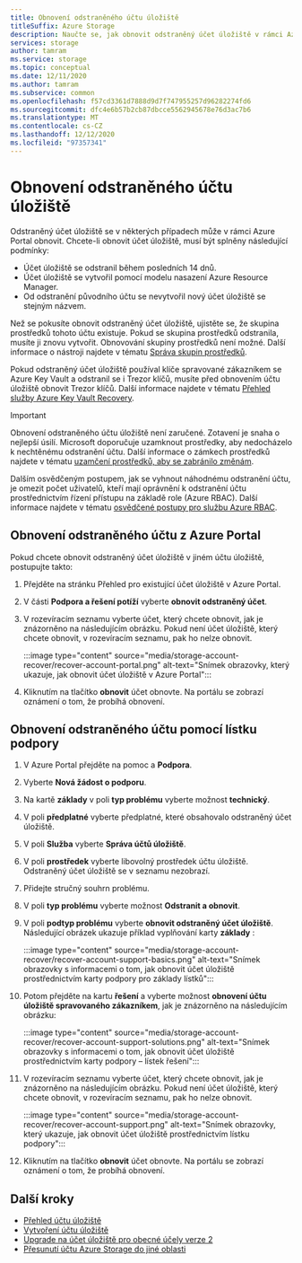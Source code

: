```yaml
---
title: Obnovení odstraněného účtu úložiště
titleSuffix: Azure Storage
description: Naučte se, jak obnovit odstraněný účet úložiště v rámci Azure Portal.
services: storage
author: tamram
ms.service: storage
ms.topic: conceptual
ms.date: 12/11/2020
ms.author: tamram
ms.subservice: common
ms.openlocfilehash: f57cd3361d7888d9d7f747955257d96282274fd6
ms.sourcegitcommit: dfc4e6b57b2cb87dbcce5562945678e76d3ac7b6
ms.translationtype: MT
ms.contentlocale: cs-CZ
ms.lasthandoff: 12/12/2020
ms.locfileid: "97357341"
---
```

# <a name="recover-a-deleted-storage-account"></a>Obnovení odstraněného účtu úložiště

Odstraněný účet úložiště se v některých případech může v rámci Azure Portal obnovit. Chcete-li obnovit účet úložiště, musí být splněny následující podmínky:

- Účet úložiště se odstranil během posledních 14 dnů.
- Účet úložiště se vytvořil pomocí modelu nasazení Azure Resource Manager.
- Od odstranění původního účtu se nevytvořil nový účet úložiště se stejným názvem.

Než se pokusíte obnovit odstraněný účet úložiště, ujistěte se, že skupina prostředků tohoto účtu existuje. Pokud se skupina prostředků odstranila, musíte ji znovu vytvořit. Obnovování skupiny prostředků není možné. Další informace o nástroji najdete v tématu [Správa skupin prostředků](../../azure-resource-manager/management/manage-resource-groups-portal.md).

Pokud odstraněný účet úložiště používal klíče spravované zákazníkem se Azure Key Vault a odstranil se i Trezor klíčů, musíte před obnovením účtu úložiště obnovit Trezor klíčů. Další informace najdete v tématu [Přehled služby Azure Key Vault Recovery](../../key-vault/general/key-vault-recovery.md).

> [!IMPORTANT]
> Obnovení odstraněného účtu úložiště není zaručené. Zotavení je snaha o nejlepší úsilí. Microsoft doporučuje uzamknout prostředky, aby nedocházelo k nechtěnému odstranění účtu. Další informace o zámkech prostředků najdete v tématu [uzamčení prostředků, aby se zabránilo změnám](../../azure-resource-manager/management/lock-resources.md).
>
> Dalším osvědčeným postupem, jak se vyhnout náhodnému odstranění účtu, je omezit počet uživatelů, kteří mají oprávnění k odstranění účtu prostřednictvím řízení přístupu na základě role (Azure RBAC). Další informace najdete v tématu [osvědčené postupy pro službu Azure RBAC](../../role-based-access-control/best-practices.md).

## <a name="recover-a-deleted-account-from-the-azure-portal"></a>Obnovení odstraněného účtu z Azure Portal

Pokud chcete obnovit odstraněný účet úložiště v jiném účtu úložiště, postupujte takto:

1. Přejděte na stránku Přehled pro existující účet úložiště v Azure Portal.
1. V části **Podpora a řešení potíží** vyberte **obnovit odstraněný účet**.
1. V rozevíracím seznamu vyberte účet, který chcete obnovit, jak je znázorněno na následujícím obrázku. Pokud není účet úložiště, který chcete obnovit, v rozevíracím seznamu, pak ho nelze obnovit.

    :::image type="content" source="media/storage-account-recover/recover-account-portal.png" alt-text="Snímek obrazovky, který ukazuje, jak obnovit účet úložiště v Azure Portal":::

1. Kliknutím na tlačítko **obnovit** účet obnovte. Na portálu se zobrazí oznámení o tom, že probíhá obnovení.

## <a name="recover-a-deleted-account-via-a-support-ticket"></a>Obnovení odstraněného účtu pomocí lístku podpory

1. V Azure Portal přejděte na pomoc a **Podpora**.
1. Vyberte **Nová žádost o podporu**.
1. Na kartě **základy** v poli **typ problému** vyberte možnost **technický**.
1. V poli **předplatné** vyberte předplatné, které obsahovalo odstraněný účet úložiště.
1. V poli **Služba** vyberte **Správa účtů úložiště**.
1. V poli **prostředek** vyberte libovolný prostředek účtu úložiště. Odstraněný účet úložiště se v seznamu nezobrazí.
1. Přidejte stručný souhrn problému.
1. V poli **typ problému** vyberte možnost **Odstranit a obnovit**.
1. V poli **podtyp problému** vyberte **obnovit odstraněný účet úložiště**. Následující obrázek ukazuje příklad vyplňování karty **základy** :

    :::image type="content" source="media/storage-account-recover/recover-account-support-basics.png" alt-text="Snímek obrazovky s informacemi o tom, jak obnovit účet úložiště prostřednictvím karty podpory pro základy lístků":::

1. Potom přejděte na kartu **řešení** a vyberte možnost **obnovení účtu úložiště spravovaného zákazníkem**, jak je znázorněno na následujícím obrázku:

    :::image type="content" source="media/storage-account-recover/recover-account-support-solutions.png" alt-text="Snímek obrazovky s informacemi o tom, jak obnovit účet úložiště prostřednictvím karty podpory – lístek řešení":::

1. V rozevíracím seznamu vyberte účet, který chcete obnovit, jak je znázorněno na následujícím obrázku. Pokud není účet úložiště, který chcete obnovit, v rozevíracím seznamu, pak ho nelze obnovit.

    :::image type="content" source="media/storage-account-recover/recover-account-support.png" alt-text="Snímek obrazovky, který ukazuje, jak obnovit účet úložiště prostřednictvím lístku podpory":::

1. Kliknutím na tlačítko **obnovit** účet obnovte. Na portálu se zobrazí oznámení o tom, že probíhá obnovení.

## <a name="next-steps"></a>Další kroky

- [Přehled účtu úložiště](storage-account-overview.md)
- [Vytvoření účtu úložiště](storage-account-create.md)
- [Upgrade na účet úložiště pro obecné účely verze 2](storage-account-upgrade.md)
- [Přesunutí účtu Azure Storage do jiné oblasti](storage-account-move.md)